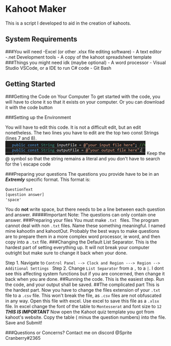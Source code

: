 # Kahoot Maker
This is a script I developed to aid in the creation of kahoots.

## System Requirements

###You will need
	-Excel (or other .xlsx file editing software)
	- A text editor
	-.net Development tools
	- A copy of the kahoot spreadsheet template
###Things you might need idk (maybe optional)
	- A word processor
	- Visual Studio VSCode, or a IDE to run C# code
	- Git Bash

## Getting Started
###Getting the Code on Your Computer
To get started with the code, you will have to clone it so that it exists on your computer. Or you can download it with the code button

###Setting up the Environment

You will have to edit this code. It is not a difficult edit, but an edit nonetheless. 
The two lines you have to edit are the top two const Strings (lines 7 and 8).
![](./Images/Change-This.png)
Keep the @ symbol so that the string remains a literal and you don't have to search for the \ escape code

###Preparing your questions
The questions you provide have to be in an **_Extremly_** specific format. This format is:

	QuestionText
	[question answer]
	'space'
You do **not** write space, but there needs to be a line between each question and answer. 
#####Important Note: The questions can only contain one answer.
###Preparing your files
You must make ```.txt ``` files. The program cannot deal with non ```.txt``` files.
Name these something meaningful. I named mine kahootIn and kahootOut.
Probably the best ways to make questions are to prepare them in a more complex word processor, ie word, and then copy into a ```.txt``` file.
###Changing the Default List Separator.
This is the hardest part of setting everything up. It will not break your computer outright but make sure to change it back when your done.

Step 1. Navigate to ```Control Panel --> Clock and Region ---> Region --> Additional Settings ```
Step 2. Change ```List Separator``` from a ```,``` to a ```|```. I dont see this affecting system functions but if you are concerned, then change it back when you are done.
##Running the code.
This is the easiest step. Run the code, and your output shall be saved.
##The complicated part
This is the hardest part.
Now you have to change the files extension of your ```.txt``` file to a ```.csv``` file. This won't break the file, as ```.csv``` files are not obfuscated in any way.
Open this file with excel.
Use excel to save this file as a ```.xlsx``` file.
In excel change the font of the table to ```Montesserat``` and font size to ```12``` **_THIS IS IMPORTANT_**
Now open the Kahoot quiz template you got from kahoot's website.
Copy the table ( minus the question numbers) into the file.
Save and Submit!

###Questions or Concerns?
Contact me on discord @Sprite Cranberry#2365


